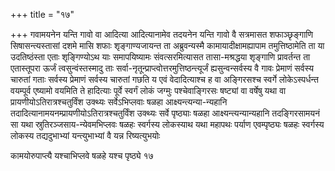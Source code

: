 +++
title = "१७"

+++
गवामयनेन यन्ति गावो वा आदित्या आदित्यानामेव तदयनेन यन्ति गावो वै
सत्रमासत शफाञ्छृङ्गाणि सिषासन्त्यस्तासां दशमे मासि शफाः
शृङ्गाण्यजायन्त ता अब्रुवन्यस्मै कामायादीक्षामह्यापाम तमुत्तिष्ठामेति
ता या उदतिष्ठंस्ता एताः शृङ्गिण्योऽथ याः समापयिष्यामः संवत्सरमित्यासत
तासा-मश्रद्धया शृङ्गाणि प्रावर्तन्त ता एतास्तूपरा ऊर्जं
त्वसुन्वंस्तस्मादु ताः
सर्वा-नृतून्प्राप्त्वोत्तरमुत्तिष्ठन्त्यूर्जं
ह्यसुन्वन्सर्वस्य वै गावः प्रेमाणं सर्वस्य चारुतां गताः सर्वस्य प्रेमाणं
सर्वस्य चारुतां गछति य एवं वेदादित्याश्च ह वा अङ्गिरसश्च स्वर्गे
लोकेऽस्पर्धन्त वयम्पूर्व एष्यामो वयमिति ते हादित्याः
पूर्वे स्वर्गं लोकं जग्मुः पश्चेवाङ्गिरसः षष्ट्यां वा वर्षेषु
यथा वा प्रायणीयोऽतिरात्रश्चतुर्विंश उक्थ्यः सर्वेऽभिप्लवाः षळहा
आक्ष्यन्त्यन्या-न्यहानि
तदादित्यानामयनम्प्रायणीयोऽतिरात्रश्चतुर्विंश
उक्थ्यः सर्वे पृष्ठ्याः षळहा आक्ष्यन्त्यन्यान्यहानि तदङ्गिरसामयनं सा यथा
स्रुतिरञ्जसाय-न्येवमभिप्लवः षळहः स्वर्गस्य लोकस्याथ यथा महापथः पर्याण
एवम्पृष्ठ्यः षळहः स्वर्गस्य लोकस्य तद्यदुभाभ्यां यन्त्युभाभ्यां वै
यन्न रिष्यत्युभयोः 

कामयोरुपाप्त्यै यश्चाभिप्लवे षळहे यश्च पृष्ठ्ये १७




 


